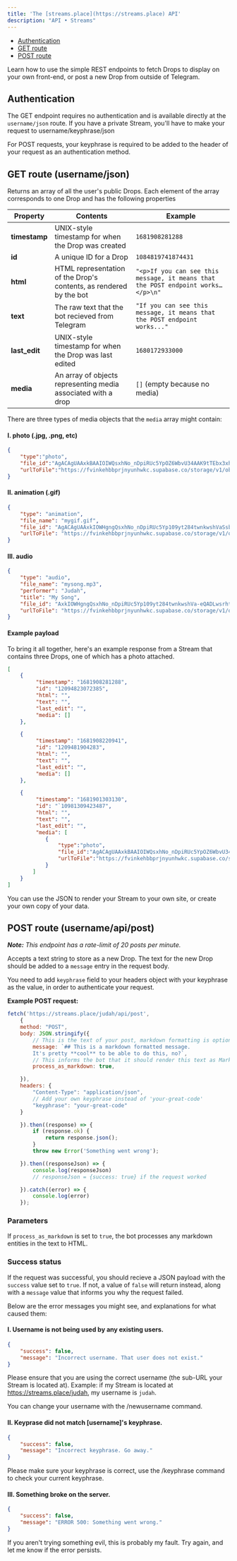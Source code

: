 ```yaml
---
title: 'The [streams.place](https://streams.place) API'
description: "API • Streams"
---
```


<div id="menu">
    <ul>     
        <li><a href="#authentication"> Authentication </a></li>
		<li> <a href="#get-route-usernamejson"> GET route </a>
		<li> <a href="#post-route-usernameapipost"> POST route </a>
    </ul>
</div>


Learn how to use the simple REST endpoints to fetch Drops to display on your own front-end, or post a new Drop from outside of Telegram.


## Authentication 

The GET endpoint requires no authentication and is available directly at the `username/json` route. If you have a private Stream, you'll have to make your request to username/keyphrase/json

For POST requests, your keyphrase is required to be added to the header of your request as an authentication method.

## GET route (username/json) 

Returns an array of all the user's public Drops. Each element of the array corresponds to one Drop and has the following properties

| Property | Contents | Example |
|-|-|-|
| **timestamp** | UNIX-style timestamp for when the Drop was created | `1681908281288` |
| **id** | A unique ID for a Drop | `1084819741874431` |
| **html** | HTML representation of the Drop's contents, as rendered by the bot | `"<p>If you can see this message, it means that the POST endpoint works…</p>\n"` |
| **text** | The raw text that the bot recieved from Telegram | `"If you can see this message, it means that the POST endpoint works..."` |
| **last_edit** | UNIX-style timestamp for when the Drop was last edited | `1680172933000` |
| **media** | An array of objects representing media associated with a drop | `[]` (empty because no media) |

There are three types of media objects that the `media` array might contain:

#### I. photo (.jpg, .png, etc)

```json 
{
    "type":"photo",
    "file_id":"AgACAgUAAxkBAAIOIWQsxhNo_nDpiRUc5YpOZ6WbvU34AAK9tTEbx3xhVaSsb-2Mkd7zAQADAgADeQADLwQ",
    "urlToFile":"https://fvinkehbbprjnyunhwkc.supabase.co/storage/v1/object/public/stream-images/beta/AgACAgUAAxkBAAIOIWQsxhNo_nDpiRUc5YpOZ6WbvU34AAK9tTEbx3xhVaSsb-2Mkd7zAQADAgADeQADLwQ.jpg"
}
```

#### II. animation (.gif)

```json
{
    "type": "animation",
    "file_name": "mygif.gif",
    "file_id": "AgACAgUAAxkIOWHgngQsxhNo_nDpiRUc5Yp109yt284twnkwshVaSsb-2Mkd7sgsrgADeQADLwQ",
    "urlToFile": "https://fvinkehbbprjnyunhwkc.supabase.co/storage/v1/object/public/stream-images/beta/AgACAgUAAxkIOWHgngQsxhNo_nDpiRUc5Yp109yt284twnkwshVaSsb-2Mkd7sgsrgADeQADLwQ.gif"
}
```

#### III. audio

```json
{
    "type": "audio",
    "file_name": "mysong.mp3",
    "performer": "Judah",
    "title": "My Song",
    "file_id": "AxkIOWHgngQsxhNo_nDpiRUc5Yp109yt284twnkwshVa-eQADLwsrht23tgs",
    "urlToFile": "https://fvinkehbbprjnyunhwkc.supabase.co/storage/v1/object/public/stream-images/beta/AxkIOWHgngQsxhNo_nDpiRUc5Yp109yt284twnkwshVa-eQADLwsrht23tgs.ogg"
}
```

#### Example payload
To bring it all together, here's an example response from a Stream that contains three Drops, one of which has a photo attached.

```json
[
	{
		 "timestamp": "1681908281288",
		 "id": "12094823072385", 
		 "html": "",
		 "text": "",
		 "last_edit": "",
		 "media": []
	},

	{
		 "timestamp": "1681908220941",
		 "id": "1209481904283", 
		 "html": "",
		 "text": "",
		 "last_edit": "",
		 "media": []
	},

	{
		 "timestamp": "1681901303130",
		 "id": "`10981309423487", 
		 "html": "",
		 "text": "",
		 "last_edit": "",
		 "media": [
			{
			    "type":"photo",
			    "file_id":"AgACAgUAAxkBAAIOIWQsxhNo_nDpiRUc5YpOZ6WbvU34AAK9tTEbx3xhVaSsb-2Mkd7zAQADAgADeQADLwQ",
			    "urlToFile":"https://fvinkehbbprjnyunhwkc.supabase.co/storage/v1/object/public/stream-images/beta/AgACAgUAAxkBAAIOIWQsxhNo_nDpiRUc5YpOZ6WbvU34AAK9tTEbx3xhVaSsb-2Mkd7zAQADAgADeQADLwQ.jpg"
			}
		]
	}
]
```

You can use the JSON to render your Stream to your own site, or create your own copy of your data. 

## POST route (username/api/post)

***Note:** This endpoint has a rate-limit of 20 posts per minute.*

Accepts a text string to store as a new Drop. The text for the new Drop should be added to a `message` entry in the request body.

You need to add `keyphrase` field to your headers object with your keyphrase as the value, in order to authenticate your request. 

**Example POST request:**

```javascript
fetch('https://streams.place/judah/api/post',
    {
    method: "POST",
    body: JSON.stringify({
        // This is the text of your post, markdown formatting is optional, of course. 
        message: `## This is a markdown formatted message.
        It's pretty **cool** to be able to do this, no?`,
        // This informs the bot that it should render this text as Markdown. (default: true)
        process_as_markdown: true,

    }),
    headers: {
        "Content-Type": "application/json",
        // Add your own keyphrase instead of 'your-great-code'
        "keyphrase": "your-great-code"
    }

    }).then((response) => {
        if (response.ok) {
            return response.json();
        }
        throw new Error('Something went wrong');

    }).then((responseJson) => {
        console.log(responseJson)
        // responseJson = {success: true} if the request worked

    }).catch((error) => {
        console.log(error)
    });
```

### Parameters
If `process_as_markdown` is set to `true`, the bot processes any markdown entities in the text to HTML.

<!-- If `protected` is set to `true`, the Drop will be saved as a [private](/commands#protect) Drop. -->


### Success status
If the request was successful, you should recieve a JSON payload with the `success` value set to `true`. If not, a value of `false` will return instead, along with a `message` value that informs you why the request failed. 

Below are the error messages you might see, and explanations for what caused them:

#### I. Username is not being used by any existing users.

```json
{ 
	"success": false, 
	"message": "Incorrect username. That user does not exist."
}
```
Please ensure that you are using the correct username (the sub-URL your Stream is located at). Example: if my Stream is located at https://streams.place/judah, my username is `judah`.

You can change your username with the /newusername command.


#### II. Keyprase did not match [username]'s keyphrase.

```json
{ 
	"success": false, 
	"message": "Incorrect keyphrase. Go away."
}
```
Please make sure your keyphrase is correct, use the /keyphrase command to check your current keyphrase.


#### III. Something broke on the server. 

```json
{ 
	"success": false, 
	"message": "ERROR 500: Something went wrong."
}
```
If you aren't trying something evil, this is probably my fault. Try again, and let me know if the error persists.
